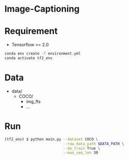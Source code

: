 # Image-Captioning

# Requirement
- Tensorflow >= 2.0
```bash
conda env create -f environment.yml
conda activate tf2_env
```

# Data
- data/
    - COCO/
        - img_fts
        - ...

# Run
```bash
(tf2_env) $ python main.py --dataset COCO \
                           --raw_data_path $DATA_PATH \
                           --do_train True \
                           --max_seq_len 30
                          
```